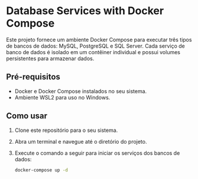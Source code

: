 # Database Services with Docker Compose

Este projeto fornece um ambiente Docker Compose para executar três tipos de bancos de dados: MySQL, PostgreSQL e SQL Server. Cada serviço de banco de dados é isolado em um contêiner individual e possui volumes persistentes para armazenar dados.

## Pré-requisitos

- Docker e Docker Compose instalados no seu sistema.
- Ambiente WSL2 para uso no Windows.

## Como usar

1. Clone este repositório para o seu sistema.

2. Abra um terminal e navegue até o diretório do projeto.

3. Execute o comando a seguir para iniciar os serviços dos bancos de dados:

   ```bash
   docker-compose up -d
